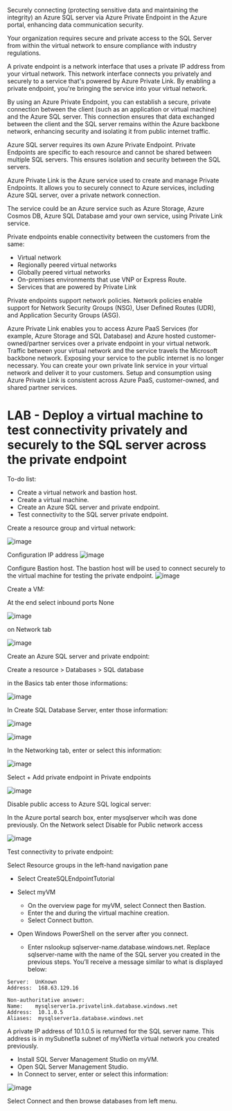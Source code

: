 
Securely connecting (protecting sensitive data and maintaining the integrity) an Azure SQL server via Azure Private Endpoint in the Azure portal, enhancing data communication security.

Your organization requires secure and private access to the SQL Server from within the virtual network to ensure compliance with industry regulations. 

A private endpoint is a network interface that uses a private IP address from your virtual network. This network interface connects you privately and securely to a service that's powered by Azure Private Link. 
By enabling a private endpoint, you're bringing the service into your virtual network.

By using an Azure Private Endpoint, you can establish a secure, private connection between the client (such as an application or virtual machine) and the Azure SQL server. This connection ensures that data exchanged between the client and the SQL server remains within the Azure backbone network, enhancing security and isolating it from public internet traffic.

Azure SQL server requires its own Azure Private Endpoint. Private Endpoints are specific to each resource and cannot be shared between multiple SQL servers. This ensures isolation and security between the SQL servers.
 
Azure Private Link is the Azure service used to create and manage Private Endpoints. It allows you to securely connect to Azure services, including Azure SQL server, over a private network connection.

The service could be an Azure service such as Azure Storage, Azure Cosmos DB, Azure SQL Database amd your own service, using Private Link service.

Private endpoints enable connectivity between the customers from the same:

- Virtual network
- Regionally peered virtual networks
- Globally peered virtual networks
- On-premises environments that use VNP or Express Route.
- Services that are powered by Private Link

Private endpoints support network policies. Network policies enable support for Network Security Groups (NSG), User Defined Routes (UDR), and Application Security Groups (ASG).

Azure Private Link enables you to access Azure PaaS Services (for example, Azure Storage and SQL Database) and Azure hosted customer-owned/partner services over a private endpoint in your virtual network.
Traffic between your virtual network and the service travels the Microsoft backbone network. Exposing your service to the public internet is no longer necessary. You can create your own private link service in your virtual network and deliver it to your customers.
Setup and consumption using Azure Private Link is consistent across Azure PaaS, customer-owned, and shared partner services.


# LAB - Deploy a virtual machine to test connectivity privately and securely to the SQL server across the private endpoint

To-do list:
- Create a virtual network and bastion host.
- Create a virtual machine.
- Create an Azure SQL server and private endpoint.
- Test connectivity to the SQL server private endpoint.

Create a resource group and virtual network:

![image](https://github.com/M4gOo/PROJECTS/assets/57456345/defddc79-3a24-464a-9a20-478cc4030d07)

Configuration IP address
![image](https://github.com/M4gOo/PROJECTS/assets/57456345/3f172ce8-c082-40ad-93e4-38bc252b6e20)

Configure Bastion host. The bastion host will be used to connect securely to the virtual machine for testing the private endpoint.
![image](https://github.com/M4gOo/PROJECTS/assets/57456345/7fee9d2c-7a1d-4c76-9928-92e799d853ef)


Create a VM:

At the end select inbound ports None

![image](https://github.com/M4gOo/PROJECTS/assets/57456345/49810c20-db71-41a8-b519-f6076734d429)

on Network tab

![image](https://github.com/M4gOo/PROJECTS/assets/57456345/e848e0ad-366e-45e3-95fc-a7868c864545)


Create an Azure SQL server and private endpoint:

Create a resource > Databases > SQL database

in the Basics tab enter those informations:

![image](https://github.com/M4gOo/PROJECTS/assets/57456345/5ae40d99-3aac-4ab9-a46e-87fcaf649615)

In Create SQL Database Server, enter those information:

![image](https://github.com/M4gOo/PROJECTS/assets/57456345/08dd576e-cd4f-42f8-b620-c78f49a6ec53)

![image](https://github.com/M4gOo/PROJECTS/assets/57456345/3ae43f3d-0876-4d22-a488-e88a00b107bf)


In the Networking tab, enter or select this information:

![image](https://github.com/M4gOo/PROJECTS/assets/57456345/a4e5c26a-fbfc-4c7e-97b6-bb1ae0baf361)

Select + Add private endpoint in Private endpoints

![image](https://github.com/M4gOo/PROJECTS/assets/57456345/5898e9c4-6af1-4588-81ae-27d706a0bad0)


Disable public access to Azure SQL logical server:

In the Azure portal search box, enter mysqlserver whcih was done previously. On the Network select Disable for Public network access

![image](https://github.com/M4gOo/PROJECTS/assets/57456345/281cb5cc-51f0-4905-aca4-ce55908de1fc)


Test connectivity to private endpoint:

Select Resource groups in the left-hand navigation pane

- Select CreateSQLEndpointTutorial
- Select myVM
  - On the overview page for myVM, select Connect then Bastion.
  - Enter the <username> and <password> during the virtual machine creation.
  - Select Connect button.

- Open Windows PowerShell on the server after you connect.
  - Enter nslookup sqlserver-name.database.windows.net. Replace sqlserver-name with the name of the SQL server you created in the previous steps. You’ll receive a message similar to what is displayed below:
```
Server:  UnKnown
Address:  168.63.129.16
   
Non-authoritative answer:
Name:    mysqlserver1a.privatelink.database.windows.net
Address:  10.1.0.5
Aliases:  mysqlserver1a.database.windows.net
```
A private IP address of 10.1.0.5 is returned for the SQL server name. This address is in mySubnet1a subnet of myVNet1a virtual network you created previously.


- Install SQL Server Management Studio on myVM.
- Open SQL Server Management Studio.
- In Connect to server, enter or select this information:

![image](https://github.com/M4gOo/PROJECTS/assets/57456345/ed3658a9-c2ac-4279-a4ee-ffb3e8f79915)

Select Connect and then browse databases from left menu.

























































